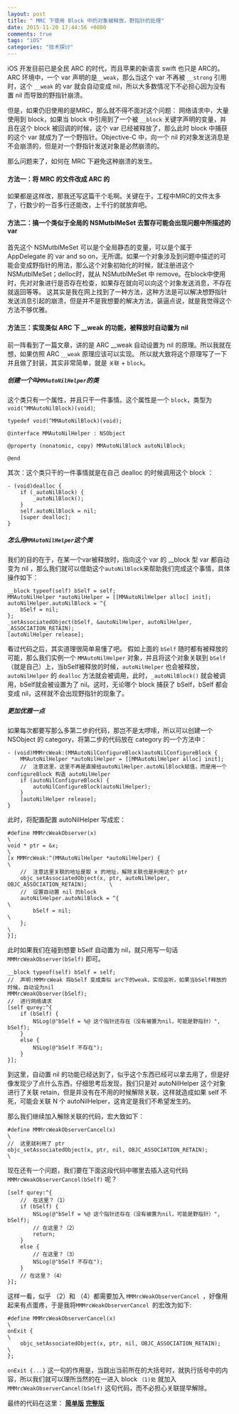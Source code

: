 ```yaml
---
layout: post
title: " MRC 下使用 Block 中的对象被释放，野指针的处理"
date: 2015-11-20 17:44:56 +0800
comments: true
tags: "iOS"
categories: "技术探讨"
---
```


iOS 开发目前已是全民 ARC 的时代，而且苹果的新语言 swift 也只是 ARC的。ARC 环境中，一个 var 声明的是`__weak`，那么当这个 var 不再被 `__strong` 引用时，这个 `__weak` 的 var 就会自动变成 nil，所以大多数情况下不必担心因为没有置 nil 而导致的野指针崩溃。

但是，如果仍旧使用的是MRC，那么就不得不面对这个问题：
网络请求中，大量使用到 block，如果当 block 中引用到了一个被 `__block` 关键字声明的变量，并且在这个 block 被回调的时候，这个 var 已经被释放了，那么此时 block 中捕获的这个 var 就成为了一个野指针。Objective-C 中，向一个 nil 的对象发送消息是不会崩溃的，但是对一个野指针发送对象是必然崩溃的。


那么问题来了，如何在 MRC 下避免这种崩溃的发生。
<!--more-->
#### 方法一：将 MRC 的文件改成 ARC 的
如果都是这样改，那我还写这篇干个毛啊。关键在于，工程中MRC的文件太多了，行数少的一百多行还能改，上千行的就放弃吧。
#### 方法二：搞一个类似于全局的 NSMutblMeSet 去暂存可能会出现问题中所描述的 var
首先这个 NSMutblMeSet 可以是个全局静态的变量，可以是个属于 AppDelegate 的 var and so on，无所谓。如果一个对象涉及到问题中描述的可能会变成野指针的用法，那么这个对象初始化的时候，就注册进这个NSMutblMeSet；delloc时，就从 NSMutblMeSet 中 remove。在block中使用时，先对对象进行是否存在检查，如果存在就向可以向这个对象发送消息，不存在就返回等等。
这其实是我在网上找到了一种方法，这种方法是可以解决想野指针发送消息引起的崩溃，但是并不是我想要的解决方法，装逼点说，就是我觉得这个方法不够优雅。
#### 方法三：实现类似 ARC 下 __weak 的功能，被释放时自动置为 nil
前一阵看到了一篇文章，讲的是 ARC __weak 自动设置为 nil 的原理。所以我就在想，如果仿照 ARC `__weak` 原理应该可以实现。
所以就大致将这个原理写了一下并且做了封装，其实非常简单，就是 `关联` + `block`。


##### 创建一个叫`MMAutoNilHelper`的类


这个类只有一个属性，并且只干一件事情。这个属性是一个 `block`，类型为`void(^MMAutoNilBlock)(void)`;

```objc
typedef void(^MMAutoNilBlock)(void);

@interface MMAutoNilHelper : NSObject

@property (nonatomic, copy) MMAutoNilBlock autoNilBlock;

@end
```


其次：这个类只干的一件事情就是在自己 dealloc 的时候调用这个 block ：

```objc
- (void)dealloc {
    if (_autoNilBlock) {
        _autoNilBlock();
    }
    self.autoNilBlock = nil;
    [super dealloc];
}
```


##### 怎么用`MMAutoNilHelper`这个类


我们的目的在于，在某一个var被释放时，指向这个 var 的 __block 型 var 都自动变为 nil ，那么我们就可以借助这个`autoNilBlock`来帮助我们完成这个事情，具体操作如下：

```objc
__block typeof(self) bSelf = self;
MMAutoNilHelper *autoNilHelper = [[MMAutoNilHelper alloc] init];
autoNilHelper.autoNilBlock = ^{
    bSelf = nil;
};
_setAssociatedObject(bSelf, &autoNilHelper, autoNilHelper, _ASSOCIATION_RETAIN);
[autoNilHelper release];
```
看过代码之后，其实道理很简单易懂了吧。
假如上面的 `bSelf` 随时都有被释放的可能，那么我们实例一个 `MMAutoNilHelper` 对象，并且将这个对象关联到 `bSelf`（就是自己）上，当bSelf被释放的时候，`autoNilHelper` 也会被释放，`autoNilHelper` 的 `dealloc` 方法就会被调用，此时，`_autoNilBlock()` 就会被调用，bSelf就会被设置为了 nil。这时，无论哪个 block 捕获了 bSelf，bSelf 都会变成 nil，这样就不会出现野指针的现象了。


##### 更加优雅一点


如果每次都要写那么多第二步的代码，那岂不是太啰嗦，所以可以创建一个 NSObject 的 category，将第二步的代码放在 category 的一个方法中：

```objc
- (void)MMMrcWeak:(MMAutoNilConfigureBlock)autoNilConfigureBlock {
    MMAutoNilHelper *autoNilHelper = [[MMAutoNilHelper alloc] init];
    //	注意这里，这里不再是直接给autoNilHelper.autoNilBlock赋值，而是用一个 configureBlock 构造 autoNilHelper
    if (autoNilConfigureBlock) {
        autoNilConfigureBlock(autoNilHelper);
    }
    [autoNilHelper release];
}

```

此时，将配置配置 autoNilHelper 写成宏：

```objc
#define MMMrcWeakObserver(x)                                                        \
void * ptr = &x;                                                                    \
[x MMMrcWeak:^(MMAutoNilHelper *autoNilHelper) {                                    \
	//	注意这里关联的地址是取 x 的地址，解除关联也是利用这个 ptr
    objc_setAssociatedObject(x, ptr, autoNilHelper, OBJC_ASSOCIATION_RETAIN);       \
    //	设置自动置 nil 的block
    autoNilHelper.autoNilBlock = ^{                                                 \
        bSelf = nil;                                                                \
    };                                                                              \
}];        
```
此时如果我们在碰到想要 bSelf 自动置为 nil，就只用写一句话 `MMMrcWeakObserver(bSelf)` 即可。

```objc
__block typeof(self) bSelf = self;
//  声明:MMMrcWeak 将bSelf 变成类似 arc下的weak，实现监听，如果当bSelf释放的时候，自动设为nil
MMMrcWeakObserver(bSelf);                                                  
//  进行网络请求
[self qurey:^{
    if (bSelf) {
        NSLog(@"bSelf = %@ 这个指针还存在（没有被置为nil，可能是野指针）", bSelf);
    }
    else {
        NSLog(@"bSelf 不存在");
    }
}];
```

到这里，自动置 nil 的功能已经达到了，似乎这个东西已经可以拿去用了，但是好像发现少了点什么东西，仔细思考后发现，我们只是对 autoNilHelper 这个对象进行了关联 retain，但是并没有在不用的时候解除关联，这样就造成如果 self 不死，可能会关联 N 个 autoNilHelper，这肯定是我们不希望发生的。


那么我们继续加入解除关联的代码，宏大致如下：

```objc
#define MMMrcWeakObserverCancel(x)                                                  \
//	这里就利用了 ptr
objc_setAssociatedObject(x, ptr, nil, OBJC_ASSOCIATION_RETAIN);                     \
```

现在还有一个问题，我们要在下面这段代码中哪里去插入这句代码 `MMMrcWeakObserverCancel(bSelf)` 呢？

```objc
[self qurey:^{
	//	在这里？（1）
    if (bSelf) {
        NSLog(@"bSelf = %@ 这个指针还存在（没有被置为nil，可能是野指针）", bSelf);
        // 在这里？（2）
        return;
    }
    else {
		// 在这里？（3）
        NSLog(@"bSelf 不存在");
    }
    // 在这里？（4）
}];
```
这样一看，似乎 （2）和 （4）都需要加入 `MMMrcWeakObserverCancel `，好像用起来有点蛋疼，于是我将`MMMrcWeakObserverCancel `的宏改为如下:

```objc
#define MMMrcWeakObserverCancel(x)                                                  \
onExit {                                                                            \
    objc_setAssociatedObject(x, ptr, nil, OBJC_ASSOCIATION_RETAIN);                 \
};    
```
`onExit {...}` 这一句的作用是，当跳出当前所在的大括号时，就执行括号中的内容，所以我们就可以理所当然的在一进入 block `（1)处` 就加入 `MMMrcWeakObserverCancel(bSelf)` 这句代码，而不必担心关联提早解除。

最终的代码在这里：
[**简单版**](https://github.com/maquannene/MQAutoNilHelper/tree/master)
[**完整版**](https://github.com/maquannene/MQAutoNilHelper/tree/branch1.1)
